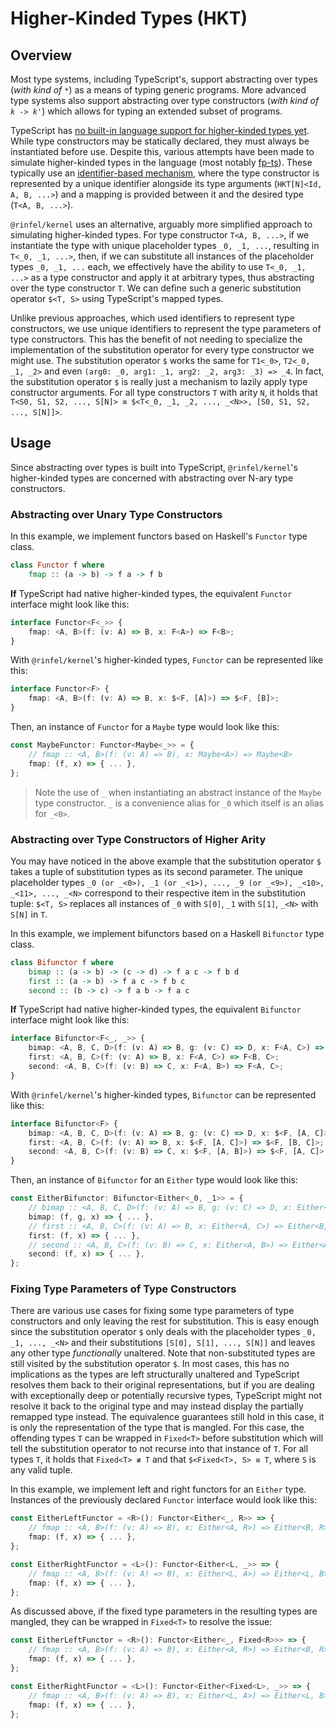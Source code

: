 # Higher-Kinded Types (HKT)

## Overview

Most type systems, including TypeScript's, support abstracting over types (*with kind of `*`*) as a means of typing generic programs. More advanced type systems also support abstracting over type constructors (*with kind of `k -> k'`*) which allows for typing an extended subset of programs.

TypeScript has [no built-in language support for higher-kinded types yet](https://github.com/microsoft/TypeScript/issues/1213). While type constructors may be statically declared, they must always be instantiated before use. Despite this, various attempts have been made to simulate higher-kinded types in the language (most notably [fp-ts](https://github.com/gcanti/fp-ts)). These typically use an [identifier-based mechanism](https://github.com/gcanti/fp-ts/blob/master/docs/guides/HKT.md), where the type constructor is represented by a unique identifier alongside its type arguments (`HKT[N]<Id, A, B, ...>`) and a mapping is provided between it and the desired type (`T<A, B, ...>`).

`@rinfel/kernel` uses an alternative, arguably more simplified approach to simulating higher-kinded types. For type constructor `T<A, B, ...>`, if we instantiate the type with unique placeholder types `_0, _1, ...`, resulting in `T<_0, _1, ...>`, then, if we can substitute all instances of the placeholder types `_0, _1, ...` each, we effectively have the ability to use `T<_0, _1, ...>` as a type constructor and apply it at arbitrary types, thus abstracting over the type constructor `T`. We can define such a generic substitution operator `$<T, S>` using TypeScript's mapped types.

Unlike previous approaches, which used identifiers to represent type constructors, we use unique identifiers to represent the type parameters of type constructors. This has the benefit of not needing to specialize the implementation of the substitution operator for every type constructor we might use. The substitution operator `$` works the same for `T1<_0>`, `T2<_0, _1, _2>` and even `(arg0: _0, arg1: _1, arg2: _2, arg3: _3) => _4`. In fact, the substitution operator `$` is really just a mechanism to lazily apply type constructor arguments. For all type constructors `T` with arity `N`, it holds that `T<S0, S1, S2, ..., S[N]> ≡ $<T<_0, _1, _2, ..., _<N>>, [S0, S1, S2, ..., S[N]]>`.

## Usage

Since abstracting over types is built into TypeScript, `@rinfel/kernel`'s higher-kinded types are concerned with abstracting over N-ary type constructors.

### Abstracting over Unary Type Constructors

In this example, we implement functors based on Haskell's `Functor` type class.

```hs
class Functor f where
    fmap :: (a -> b) -> f a -> f b
```

**If** TypeScript had native higher-kinded types, the equivalent `Functor` interface might look like this:

```ts
interface Functor<F<_>> {
    fmap: <A, B>(f: (v: A) => B, x: F<A>) => F<B>;
}
```

With `@rinfel/kernel`'s higher-kinded types, `Functor` can be represented like this:

```ts
interface Functor<F> {
    fmap: <A, B>(f: (v: A) => B, x: $<F, [A]>) => $<F, [B]>;
}
```

Then, an instance of `Functor` for a `Maybe` type would look like this:

```ts
const MaybeFunctor: Functor<Maybe<_>> = {
    // fmap :: <A, B>(f: (v: A) => B), x: Maybe<A>) => Maybe<B>
    fmap: (f, x) => { ... },
};
```

> Note the use of `_` when instantiating an abstract instance of the `Maybe` type constructor. `_` is a convenience alias for `_0` which itself is an alias for `_<0>`.

### Abstracting over Type Constructors of Higher Arity

You may have noticed in the above example that the substitution operator `$` takes a tuple of substitution types as its second parameter. The unique placeholder types `_0 (or _<0>), _1 (or _<1>), ..., _9 (or _<9>), _<10>, _<11>, ..., _<N>` correspond to their respective item in the substitution tuple: `$<T, S>` replaces all instances of `_0` with `S[0]`, `_1` with `S[1]`, `_<N>` with `S[N]` in `T`.

In this example, we implement bifunctors based on a Haskell `Bifunctor` type class.

```hs
class Bifunctor f where
    bimap :: (a -> b) -> (c -> d) -> f a c -> f b d
    first :: (a -> b) -> f a c -> f b c
    second :: (b -> c) -> f a b -> f a c
```

**If** TypeScript had native higher-kinded types, the equivalent `Bifunctor` interface might look like this:

```ts
interface Bifunctor<F<_, _>> {
    bimap: <A, B, C, D>(f: (v: A) => B, g: (v: C) => D, x: F<A, C>) => F<B, D>;
    first: <A, B, C>(f: (v: A) => B, x: F<A, C>) => F<B, C>;
    second: <A, B, C>(f: (v: B) => C, x: F<A, B>) => F<A, C>;
}
```

With `@rinfel/kernel`'s higher-kinded types, `Bifunctor` can be represented like this:

```ts
interface Bifunctor<F> {
    bimap: <A, B, C, D>(f: (v: A) => B, g: (v: C) => D, x: $<F, [A, C]>) => $<F, [B, D]>;
    first: <A, B, C>(f: (v: A) => B, x: $<F, [A, C]>) => $<F, [B, C]>;
    second: <A, B, C>(f: (v: B) => C, x: $<F, [A, B]>) => $<F, [A, C]>;
}
```

Then, an instance of `Bifunctor` for an `Either` type would look like this:

```ts
const EitherBifunctor: Bifunctor<Either<_0, _1>> = {
    // bimap :: <A, B, C, D>(f: (v: A) => B, g: (v: C) => D, x: Either<A, C>) => Either<B, D>
    bimap: (f, g, x) => { ... },
    // first :: <A, B, C>(f: (v: A) => B, x: Either<A, C>) => Either<B, C>
    first: (f, x) => { ... },
    // second :: <A, B, C>(f: (v: B) => C, x: Either<A, B>) => Either<A, C>
    second: (f, x) => { ... },
};
```

### Fixing Type Parameters of Type Constructors

There are various use cases for fixing some type parameters of type constructors and only leaving the rest for substitution. This is easy enough since the substitution operator `$` only deals with the placeholder types `_0, _1, ..., _<N>` and their substitutions `[S[0], S[1], ..., S[N]]` and leaves any other type *functionally* unaltered. Note that non-substituted types are still visited by the substitution operator `$`. In most cases, this has no implications as the types are left structurally unaltered and TypeScript resolves them back to their original representations, but if you are dealing with exceptionally deep or potentially recursive types, TypeScript might not resolve it back to the original type and may instead display the partially remapped type instead. The equivalence guarantees still hold in this case, it is only the representation of the type that is mangled. For this case, the offending types `T` can be wrapped in `Fixed<T>` before substitution which will tell the substitution operator to not recurse into that instance of `T`. For all types `T`, it holds that `Fixed<T> ≢ T` and that `$<Fixed<T>, S> ≡ T`, where `S` is any valid tuple.

In this example, we implement left and right functors for an `Either` type. Instances of the previously declared `Functor` interface would look like this:

```ts
const EitherLeftFunctor = <R>(): Functor<Either<_, R>> => {
    // fmap :: <A, B>(f: (v: A) => B), x: Either<A, R>) => Either<B, R>
    fmap: (f, x) => { ... },
};

const EitherRightFunctor = <L>(): Functor<Either<L, _>> => {
    // fmap :: <A, B>(f: (v: A) => B), x: Either<L, A>) => Either<L, B>
    fmap: (f, x) => { ... },
};
```

As discussed above, if the fixed type parameters in the resulting types are mangled, they can be wrapped in `Fixed<T>` to resolve the issue:

```ts
const EitherLeftFunctor = <R>(): Functor<Either<_, Fixed<R>>> => {
    // fmap :: <A, B>(f: (v: A) => B), x: Either<A, R>) => Either<B, R>
    fmap: (f, x) => { ... },
};

const EitherRightFunctor = <L>(): Functor<Either<Fixed<L>, _>> => {
    // fmap :: <A, B>(f: (v: A) => B), x: Either<L, A>) => Either<L, B>
    fmap: (f, x) => { ... },
};
```
